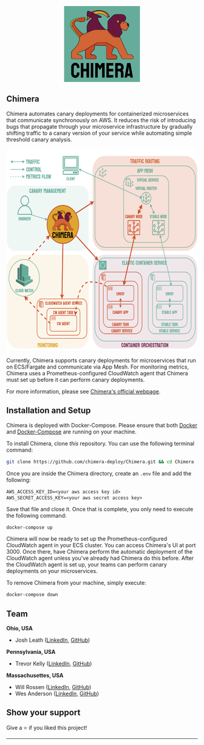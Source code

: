 <p align="center">
    <img src="./assets/Chimera_logo_on_dark.png" alt="chimera logo" width="200" height="200">
</p>

## Chimera

Chimera automates canary deployments for containerized microservices that communicate synchronously on AWS.
It reduces the risk of introducing bugs that propagate through your microservice infrastructure by gradually shifting traffic to a canary version of your service while automating simple threshold canary analysis.

<p align="center">
    <img src="./assets/chimera_diagram.png" alt="chimera diagram" width="607" height="534">
</p>

Currently, Chimera supports canary deployments for microservices that run on ECS/Fargate and communicate via App Mesh.
For monitoring metrics, Chimera uses a Prometheus-configured CloudWatch agent that Chimera must set up before it can perform canary deployments.

For more information, please see [Chimera's official webpage](https://chimera-deploy.dev/).

## Installation and Setup

Chimera is deployed with Docker-Compose. Please ensure that both [Docker](https://docs.docker.com/install/) and [Docker-Compose](https://docs.docker.com/compose/install/) are running on your machine.

To install Chimera, clone _this_ repository. You can use the following terminal command:

```bash
git clone https://github.com/chimera-deploy/Chimera.git && cd Chimera
```

Once you are inside the Chimera directory, create an `.env` file and add the following:

```
AWS_ACCESS_KEY_ID=<your aws access key id>
AWS_SECRET_ACCESS_KEY=<your aws secret access key>
```

Save that file and close it. Once that is complete, you only need to execute the following command:

```bash
docker-compose up
```

Chimera will now be ready to set up the Prometheus-configured CloudWatch agent in your ECS cluster. You can access Chimera's UI at port 3000. Once there, have Chimera perform the automatic deployment of the CloudWatch agent unless you've already had Chimera do this before. After the CloudWatch agent is set up, your teams can perform canary deployments on your microservices.

To remove Chimera from your machine, simply execute:

```bash
docker-compose down
```

## Team

**Ohio, USA**

- Josh Leath ([LinkedIn](https://www.linkedin.com/in/joshua-leath/), [GitHub](https://github.com/jleath))

**Pennsylvania, USA**

- Trevor Kelly ([LinkedIn](https://linkedin.com/in/trevor-kelly-2a036770/), [GitHub](https://github.com/TrevorDKelly))

**Massachusettes, USA**

- Will Rossen ([LinkedIn](https://www.linkedin.com/in/william-rossen-1ab5a320), [GitHub](https://github.com/wor101))
- Wes Anderson ([LinkedIn](https://www.linkedin.com/in/wes-anderson-479087101/), [GitHub](https://github.com/w-h-a))

## Show your support

Give a ⭐️ if you liked this project!

---
